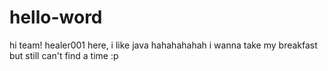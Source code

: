 # hello-word

hi team!
healer001 here, i like java hahahahahah 
i wanna take my breakfast but still can't find a time :p  
